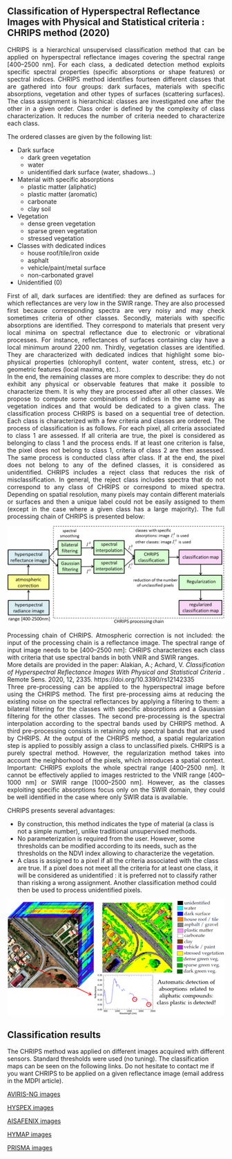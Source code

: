 ## Classification of Hyperspectral Reflectance Images with Physical and Statistical criteria : CHRIPS method (2020)

<div align="justify"> 
CHRIPS is a hierarchical unsupervised classification method that can be applied on hyperspectral reflectance images covering the spectral range [400–2500 nm]. For each class, a dedicated detection method exploits specific spectral properties (specific absorptions or shape features) or spectral indices. CHRIPS method identifies fourteen different classes that are gathered into four groups: dark surfaces, materials with specific absorptions, vegetation and other types of surfaces (scattering surfaces). The class assignment is hierarchical: classes are investigated one after the other in a given order. Class order is defined by the complexity of class characterization. It reduces the number of criteria needed to characterize each class. 
</div> 


The ordered classes are given by the following list:
*  Dark surface
   * dark green vegetation
   * water
   * unidentified dark surface (water, shadows...)
*  Material with specific absorptions
   * plastic matter (aliphatic)
   * plastic matter (aromatic)
   * carbonate
   * clay soil
*  Vegetation
   * dense green vegetation
   * sparse green vegetation
   * stressed vegetation
*  Classes with dedicated indices
   * house roof/tile/iron oxide
   * asphalt
   * vehicle/paint/metal surface
   * non-carbonated gravel
*  Unidentified (0)


<div align="justify"> 
First of all, dark surfaces are identified: they are defined as surfaces for which reflectances are very low in the SWIR range. They are also processed first because corresponding spectra are very noisy and may check sometimes criteria of other classes. Secondly, materials with specific absorptions are identified. They correspond to materials that present very local minima on spectral reflectance due to electronic or vibrational processes. For instance, reflectances of surfaces containing clay have a local minimum around 2200 nm. Thirdly, vegetation classes are identified. They are characterized with dedicated indices that highlight some bio-physical properties (chlorophyll content, water content, stress, etc.) or geometric features (local maxima, etc.). 
</div> 

<div align="justify"> 
In the end, the remaining classes are more complex to describe: they do not exhibit any physical or observable features that make it possible to characterize them. It is why they are processed after all other classes. We propose to compute some combinations of indices in the same way as vegetation indices and that would be dedicated to a given class. The classification process CHRIPS is based on a sequential tree of detection. Each class is characterized with a few criteria and classes are ordered. The process of classification is as follows. For each pixel, all criteria associated to class 1 are assessed. If all criteria are true, the pixel is considered as belonging to class 1 and the process ends. If at least one criterion is false, the pixel does not belong to class 1, criteria of class 2 are then assessed. The same process is conducted class after class. If at the end, the pixel does not belong to any of the defined classes, it is considered as unidentified. CHRIPS includes a reject class that reduces the risk of misclassification. In general, the reject class includes spectra that do not correspond to any class of CHRIPS or correspond to mixed spectra. Depending on spatial resolution, many pixels may contain different materials or surfaces and then a unique label could not be easily assigned to them (except in the case where a given class has a large majority). The full processing chain of CHRIPS is presented below: 
</div> 


<p align="center">
  <img src="Complements/schema_CHRIPS.png" width="700" />
</p>

<div align="justify"> 
Processing chain of CHRIPS. Atmospheric correction is not included: the input of the processing chain is a reflectance image. The spectral range of input image needs to be [400–2500 nm]: CHRIPS characterizes each class with criteria that use spectral bands in both VNIR and SWIR ranges. 
</div> 

<div align="justify"> 
More details are provided in the paper: 
Alakian, A.; Achard, V. <i> Classification of Hyperspectral Reflectance Images With Physical and Statistical Criteria </i>. Remote Sens. 2020, 12, 2335. https://doi.org/10.3390/rs12142335
</div> 


<div align="justify"> 
Three pre-processing can be applied to the hyperspectral image before using the CHRIPS method. The first pre-processing aims at reducing the existing noise on the spectral reflectances by applying a filtering to them: a bilateral filtering for the classes with specific absorptions and a Gaussian filtering for the other classes. The second pre-processing is the spectral interpolation according to the spectral bands used by CHRIPS method. A third pre-processing consists in retaining only spectral bands that are used by CHRIPS. At the output of the CHRIPS method, a spatial regularization step is applied to possibly assign a class to unclassified pixels. CHRIPS is a purely spectral method. However, the regularization method takes into account the neighborhood of the pixels, which introduces a spatial context. 
Important: CHRIPS exploits the whole spectral range [400–2500 nm]. It cannot be effectively applied to images restricted to the VNIR range [400–1000 nm] or SWIR range [1000–2500 nm]. However, as the classes exploiting specific absorptions focus only on the SWIR domain, they could be well identified in the case where only SWIR data is available. 
</div> 



CHRIPS presents several advantages: 
* By construction, this method indicates the type of material (a class is not a simple number), unlike traditional unsupervised methods. 
* No parameterization is required from the user. However, some thresholds can be modified according to its needs, such as the thresholds on the NDVI index allowing to characterize the vegetation. 
* A class is assigned to a pixel if all the criteria associated with the class are true. If a pixel does not meet all the criteria for at least one class, it will be considered as unidentified : it is preferred not to classify rather than risking a wrong assignment. Another classification method could then be used to process unidentified pixels. 


<p align="center">
  <img src="Complements/Graphical_Abstract_CHRIPS_REDUIT.png" width="700" />
</p>

## Classification results

The CHRIPS method was applied on different images acquired with different sensors. Standard thresholds were used (no tuning). The classification maps can be seen on the following links. Do not hesitate to contact me if you want CHRIPS to be applied on a given reflectance image (email address in the MDPI article). 

[AVIRIS-NG images](visu_images_AVIRIS_NG.md)

[HYSPEX images](visu_images_HYSPEX.md)

[AISAFENIX images](visu_images_AISAFENIX.md)

[HYMAP images](visu_images_HYMAP.md)

[PRISMA images](visu_images_PRISMA.md)







